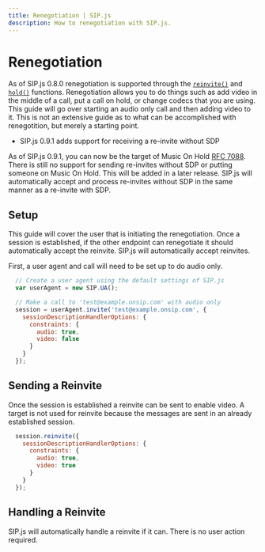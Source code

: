 ```yaml
---
title: Renegotiation | SIP.js
description: How to renegotiation with SIP.js.
---
```


# Renegotiation

As of SIP.js 0.8.0 renegotiation is supported through the [`reinvite()`](../../api/0.8.0/session/#reinvite) and [`hold()`](../../api/0.8.0/session/#hold) functions. Renegotiation allows you to do things such as add video in the middle of a call, put a call on hold, or change codecs that you are using. This guide will go over starting an audio only call and then adding video to it. This is not an extensive guide as to what can be accomplished with renegotition, but merely a starting point.

* SIP.js 0.9.1 adds support for receiving a re-invite without SDP

As of SIP.js 0.9.1, you can now be the target of Music On Hold [RFC 7088](https://tools.ietf.org/html/rfc7088). There is still no support for sending re-invites without SDP or putting someone on Music On Hold. This will be added in a later release. SIP.js will automatically accept and process re-invites without SDP in the same manner as a re-invite with SDP.


## Setup

This guide will cover the user that is initiating the renegotiation. Once a session is established, if the other endpoint can renegotiate it should automatically accept the reinvite. SIP.js will automatically accept reinvites.

First, a user agent and call will need to be set up to do audio only.

~~~ javascript
  // Create a user agent using the default settings of SIP.js
  var userAgent = new SIP.UA();

  // Make a call to 'test@example.onsip.com' with audio only
  session = userAgent.invite('test@example.onsip.com', {
    sessionDescriptionHandlerOptions: {
      constraints: {
        audio: true,
        video: false
      }
    }
  });
~~~

## Sending a Reinvite

Once the session is established a reinvite can be sent to enable video. A target is not used for reinvite because the messages are sent in an already established session.

~~~ javascript
  session.reinvite({
    sessionDescriptionHandlerOptions: {
      constraints: {
        audio: true,
        video: true
      }
    }
  });
~~~

## Handling a Reinvite

SIP.js will automatically handle a reinvite if it can. There is no user action required.
